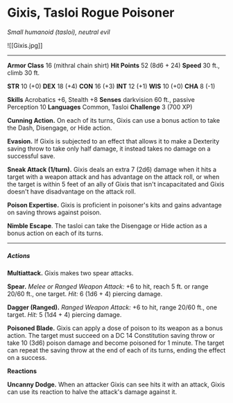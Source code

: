 # Gixis, Tasloi Rogue Poisoner
_Small humanoid (tasloi), neutral evil_

![[Gixis.jpg]]

---

**Armor Class** 16 (mithral chain shirt) 
**Hit Points** 52 (8d6 + 24) 
**Speed** 30 ft., climb 30 ft.

**STR** 10 (+0) 
**DEX** 18 (+4) 
**CON** 16 (+3) 
**INT** 12 (+1)
**WIS** 10 (+0) 
**CHA** 8 (-1)

**Skills** Acrobatics +6, Stealth +8 **Senses** darkvision 60 ft., passive Perception 10 **Languages** Common, Tasloi 
**Challenge** 3 (700 XP)

**Cunning Action.** On each of its turns, Gixis can use a bonus action to take the Dash, Disengage, or Hide action.

**Evasion.** If Gixis is subjected to an effect that allows it to make a Dexterity saving throw to take only half damage, it instead takes no damage on a successful save.

**Sneak Attack (1/turn).** Gixis deals an extra 7 (2d6) damage when it hits a target with a weapon attack and has advantage on the attack roll, or when the target is within 5 feet of an ally of Gixis that isn't incapacitated and Gixis doesn't have disadvantage on the attack roll.

**Poison Expertise.** Gixis is proficient in poisoner's kits and gains advantage on saving throws against poison.

**Nimble Escape**. The tasloi can take the Disengage or Hide action as a bonus action on each of its turns.

---

##### Actions

**Multiattack.** Gixis makes two spear attacks.

**Spear.** _Melee or Ranged Weapon Attack:_ +6 to hit, reach 5 ft. or range 20/60 ft., one target. _Hit:_ 6 (1d6 + 4) piercing damage.

**Dagger (Ranged).** _Ranged Weapon Attack:_ +6 to hit, range 20/60 ft., one target. _Hit:_ 5 (1d4 + 4) piercing damage.

**Poisoned Blade.** Gixis can apply a dose of poison to its weapon as a bonus action. The target must succeed on a DC 14 Constitution saving throw or take 10 (3d6) poison damage and become poisoned for 1 minute. The target can repeat the saving throw at the end of each of its turns, ending the effect on a success.

**Reactions**

**Uncanny Dodge.** When an attacker Gixis can see hits it with an attack, Gixis can use its reaction to halve the attack's damage against it.